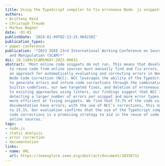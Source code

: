 ```yaml
---
title: Using the TypeScript compiler to fix erroneous Node. js snippets
authors:
- Brittany Reid
- Christoph Treude
- Markus Wagner
date: -01-01
publishDate: '2024-01-09T02:13:25.964238Z'
publication_types:
- paper-conference
publication: '*2023 IEEE 23rd International Working Conference on Source Code Analysis
  and Manipulation (SCAM)*'
doi: 10.1109/SCAM59687.2023.00031
abstract: 'Most online code snippets do not run. This means that developers looking
  to reuse code from online sources must manually find and fix errors. We present
  an approach for automatically evaluating and correcting errors in Node.js code snippets:
  Node Code Correction (NCC). NCC leverages the ability of the TypeScript compiler
  to generate errors and inform code corrections through the combination of TypeScript’s
  builtin codefixes, our own targeted fixes, and deletion of erroneous lines. Compared
  to existing approaches using linters, our findings suggest that NCC is capable of
  detecting a larger number of errors per snippet and more error types, and it is
  more efficient at fixing snippets. We find that 73.7% of the code snippets in NPM
  documentation have errors; with the use of NCC’s corrections, this number was reduced
  to 25.1%. Our evaluation confirms that the use of the TypeScript compiler to inform
  code corrections is a promising strategy to aid in the reuse of code snippets from
  online sources.'
tags:
- node.js
- static analysis
- error correction
- documentation
links:
- name: URL
  url: https://ieeexplore.ieee.org/abstract/document/10356712
---
```


